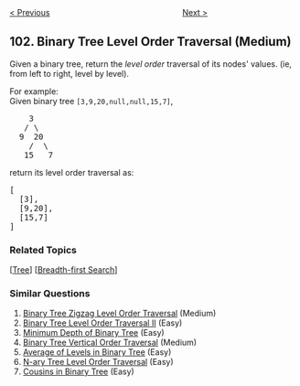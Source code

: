 <!--|This file generated by command(leetcode description); DO NOT EDIT.    |-->
<!--+----------------------------------------------------------------------+-->
<!--|@author    Openset <openset.wang@gmail.com>                           |-->
<!--|@link      https://github.com/openset                                 |-->
<!--|@home      https://github.com/openset/leetcode                        |-->
<!--+----------------------------------------------------------------------+-->

[< Previous](https://github.com/openset/leetcode/tree/master/problems/symmetric-tree "Symmetric Tree")
　　　　　　　　　　　　　　　　
[Next >](https://github.com/openset/leetcode/tree/master/problems/binary-tree-zigzag-level-order-traversal "Binary Tree Zigzag Level Order Traversal")

## 102. Binary Tree Level Order Traversal (Medium)

<p>Given a binary tree, return the <i>level order</i> traversal of its nodes' values. (ie, from left to right, level by level).</p>

<p>
For example:<br />
Given binary tree <code>[3,9,20,null,null,15,7]</code>,<br />
<pre>
    3
   / \
  9  20
    /  \
   15   7
</pre>
</p>
<p>
return its level order traversal as:<br />
<pre>
[
  [3],
  [9,20],
  [15,7]
]
</pre>
</p>

### Related Topics
  [[Tree](https://github.com/openset/leetcode/tree/master/tag/tree/README.md)]
  [[Breadth-first Search](https://github.com/openset/leetcode/tree/master/tag/breadth-first-search/README.md)]

### Similar Questions
  1. [Binary Tree Zigzag Level Order Traversal](https://github.com/openset/leetcode/tree/master/problems/binary-tree-zigzag-level-order-traversal) (Medium)
  1. [Binary Tree Level Order Traversal II](https://github.com/openset/leetcode/tree/master/problems/binary-tree-level-order-traversal-ii) (Easy)
  1. [Minimum Depth of Binary Tree](https://github.com/openset/leetcode/tree/master/problems/minimum-depth-of-binary-tree) (Easy)
  1. [Binary Tree Vertical Order Traversal](https://github.com/openset/leetcode/tree/master/problems/binary-tree-vertical-order-traversal) (Medium)
  1. [Average of Levels in Binary Tree](https://github.com/openset/leetcode/tree/master/problems/average-of-levels-in-binary-tree) (Easy)
  1. [N-ary Tree Level Order Traversal](https://github.com/openset/leetcode/tree/master/problems/n-ary-tree-level-order-traversal) (Easy)
  1. [Cousins in Binary Tree](https://github.com/openset/leetcode/tree/master/problems/cousins-in-binary-tree) (Easy)
